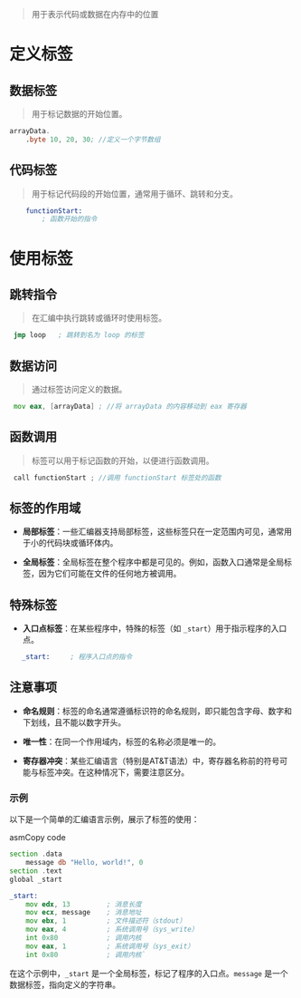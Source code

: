 >用于表示代码或数据在内存中的位置


# 定义标签


##  数据标签

>用于标记数据的开始位置。

```asm
arrayData.
	.byte 10, 20, 30; //定义一个字节数组
```
##  代码标签

>用于标记代码段的开始位置，通常用于循环、跳转和分支。
    
```asm
	functionStart:     
		; 函数开始的指令
```

# 使用标签

## 跳转指令

>在汇编中执行跳转或循环时使用标签。
    
   ```asm
    jmp loop   ; 跳转到名为 loop 的标签
```
## 数据访问

>通过标签访问定义的数据。
    
```asm
 mov eax, [arrayData] ; //将 arrayData 的内容移动到 eax 寄存器
```
   
## 函数调用

>标签可以用于标记函数的开始，以便进行函数调用。
    
  
```cpp
 call functionStart ; //调用 functionStart 标签处的函数
```

## 标签的作用域

- **局部标签**：一些汇编器支持局部标签，这些标签只在一定范围内可见，通常用于小的代码块或循环体内。

- **全局标签**：全局标签在整个程序中都是可见的。例如，函数入口通常是全局标签，因为它们可能在文件的任何地方被调用。

## 特殊标签

- **入口点标签**：在某些程序中，特殊的标签（如 `_start`）用于指示程序的入口点。
```asm
   _start:     ; 程序入口点的指令
```
## 注意事项

- **命名规则**：标签的命名通常遵循标识符的命名规则，即只能包含字母、数字和下划线，且不能以数字开头。
    
- **唯一性**：在同一个作用域内，标签的名称必须是唯一的。
    
- **寄存器冲突**：某些汇编语言（特别是AT&T语法）中，寄存器名称前的符号可能与标签冲突。在这种情况下，需要注意区分。
    

### 示例

以下是一个简单的汇编语言示例，展示了标签的使用：

asmCopy code

```asm
section .data     
	message db "Hello, world!", 0  
section .text 
global _start  

_start:     
	mov edx, 13         ; 消息长度     
	mov ecx, message    ; 消息地址     
	mov ebx, 1          ; 文件描述符（stdout）    
	mov eax, 4          ; 系统调用号（sys_write）     
	int 0x80            ; 调用内核      
	mov eax, 1          ; 系统调用号（sys_exit）     
	int 0x80            ; 调用内核`
```

在这个示例中，`_start` 是一个全局标签，标记了程序的入口点。`message` 是一个数据标签，指向定义的字符串。